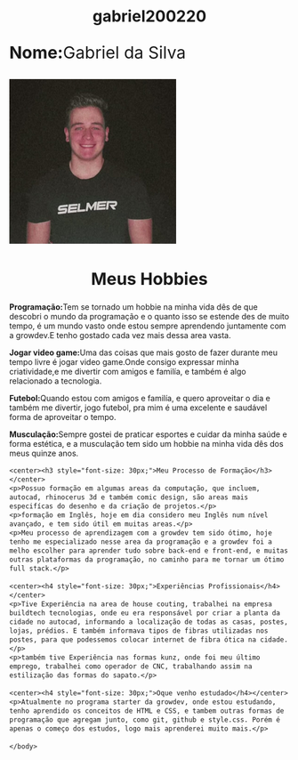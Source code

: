 <!DOCTYPE html>
<html lang="en">
<head>
    <meta charset="UTF-8">
    <meta http-equiv="X-UA-Compatible" content="IE=edge">
    <meta name="viewport" content="width=device-width, initial-scale=1.0">
    <title>gabriel200220</title>
</head>
<body>
     <center><h1>gabriel200220</h1></center>
    <div>
        <p style="font-size: 30px;"><strong>Nome:</strong>Gabriel da Silva</p>
        <img style="width: 300px;" src="/35347ecd-eadf-423e-a420-916c8bc674ac.jfif" alt="">
    </div>
     <center><h2 style="font-size: 30px;">Meus Hobbies</h2></center>
     <p><strong>Programação:</strong>Tem se tornado um hobbie na minha vida dês de que descobri o mundo da programação e o quanto isso se estende des de muito tempo, é um mundo vasto onde estou sempre aprendendo juntamente com a growdev.E tenho gostado cada vez mais dessa area vasta.</p>
     <p><strong>Jogar video game:</strong>Uma das coisas que mais gosto de fazer durante meu tempo livre é jogar video game.Onde consigo expressar minha criatividade,e me divertir com amigos e familía, e também é algo relacionado a tecnologia.</p>
     <p><strong>Futebol:</strong>Quando estou com amigos e familía, e quero aproveitar o dia e também me divertir, jogo futebol, pra mim é uma excelente e saudável forma de aproveitar o tempo. </p>
    <p><strong>Musculação:</strong>Sempre gostei de praticar esportes e cuidar da minha saúde e forma estética, e a musculação tem sido um hobbie na minha vida dês dos meus quinze anos.</p>
 
    <center><h3 style="font-size: 30px;">Meu Processo de Formação</h3></center>
    <p>Possuo formação em algumas areas da computação, que incluem, autocad, rhinocerus 3d e também comic design, são areas mais especifícas do desenho e da criação de projetos.</p>
    <p>formação em Inglês, hoje em dia considero meu Inglês num nível avançado, e tem sido útil em muitas areas.</p>
    <p>Meu processo de aprendizagem com a growdev tem sido ótimo, hoje tenho me especializado nesse area da programação e a growdev foi a melho escolher para aprender tudo sobre back-end e front-end, e muitas outras plataformas da programação, no caminho para me tornar um ótimo full stack.</p>
    
    <center><h4 style="font-size: 30px;">Experiências Profissionais</h4></center>
    <p>Tive Experiência na area de house couting, trabalhei na empresa buildtech tecnologias, onde eu era responsável por criar a planta da cidade no autocad, informando a localização de todas as casas, postes, lojas, prédios. E também informava tipos de fibras utilizadas nos postes, para que podessemos colocar internet de fibra ótica na cidade.</p>
    <p>também tive Experiência nas formas kunz, onde foi meu último emprego, trabalhei como operador de CNC, trabalhando assim na estilização das formas do sapato.</p>

    <center><h4 style="font-size: 30px;">Oque venho estudado</h4></center>
    <p>Atualmente no programa starter da growdev, onde estou estudando, tenho aprendido os conceitos de HTML e CSS, e tambem outras formas de programação que agregam junto, como git, github e style.css. Porém é apenas o começo dos estudos, logo mais aprenderei muito mais.</p>
    
    </body>
</html>
